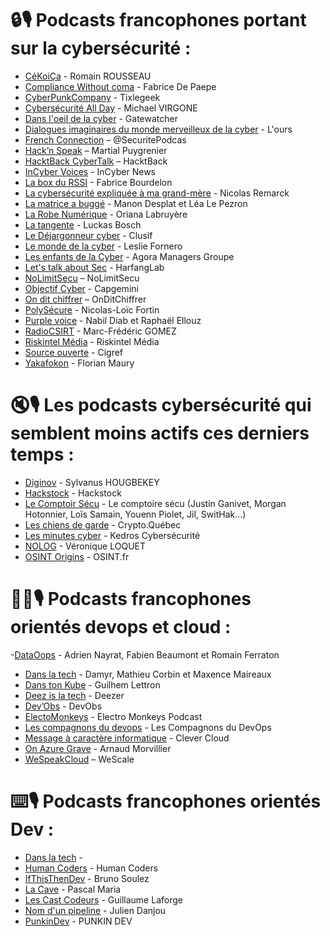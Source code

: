 # 🔒🎙️ Podcasts francophones portant sur la cybersécurité : 
 - [CéKoiÇa](https://podcast.ausha.co/consulia-cekoica) - Romain ROUSSEAU
 - [Compliance Without coma](https://podcast.ausha.co/compliance-without-coma) - Fabrice De Paepe
 - [CyberPunkCompany](https://open.spotify.com/show/6hrcsJTfyJfaIoh4vx14qd) - Tixlegeek
 - [Cybersécurité All Day](https://cybersecuriteallday.fr/) - Michael VIRGONE 
 - [Dans l'oeil de la cyber](https://podcast.ausha.co/dans-l-oeil-de-la-cyber) - Gatewatcher
 - [Dialogues imaginaires du monde merveilleux de la cyber](https://dialogues-imaginaires.net/) - L'ours
 - [French Connection](https://securite.fm/) – @SecuritePodcas
 - [Hack’n Speak](https://anchor.fm/hacknspeak) – Martial Puygrenier
 - [HacktBack CyberTalk](https://podcast.ausha.co/cybertalk) – HacktBack
 - [InCyber Voices](http://incyber.org/article/lancement-du-podcast-incyber-voices/) - InCyber News
 - [La box du RSSI](https://podcast.ausha.co/laboxdurssi) - Fabrice Bourdelon
 - [La cybersécurité expliquée à ma grand-mère](https://smartlink.ausha.co/la-cyber-securite-expliquee-a-ma-grand-mere) - Nicolas Remarck
 - [La matrice a buggé](https://www.deezer.com/fr/show/5699187) - Manon Desplat et Léa Le Pezron
 - [La Robe Numérique](https://www.larobenumerique.com/podcast) - Oriana Labruyère
 - [La tangente](https://open.spotify.com/show/0WBMbK4frOLnBIApsZSw8w) - Luckas Bosch
 - [Le Déjargonneur cyber](https://shows.acast.com/le-dejargonneur-cyber) - Clusif
 - [Le monde de la cyber](https://podcastaddict.com/podcast/le-monde-de-la-cyber/4110724) - Leslie Fornero
 - [Les enfants de la Cyber](https://www.deezer.com/fr/show/1001824361) -  Agora Managers Groupe
 - [Let's talk about Sec](https://podcastaddict.com/podcast/let-s-talk-about-sec/4838402) - HarfangLab
 - [NoLimitSecu](https://www.nolimitsecu.fr/) – NoLimitSecu
 - [Objectif Cyber](https://www.capgemini.com/fr-fr/perspectives/publications/podcast-objectif-tech/objectif-cyber/) - Capgemini
 - [On dit chiffrer](https://feeds.acast.com/public/shows/on-dit-chiffrer) – OnDitChiffrer
 - [PolySécure](https://polysecure.ca/) -  Nicolas-Loïc Fortin
 - [Purple voice](https://www.deezer.com/us/show/1001900081) - Nabil Diab et Raphaël Ellouz
 - [RadioCSIRT](https://www.radiocsirt.org/) - Marc-Frédéric GOMEZ
 - [Riskintel Média](https://podcasts.apple.com/fr/podcast/riskintel-m%C3%A9dia-le-podcast-en-cybers%C3%A9curit%C3%A9/id1710814400) - Riskintel Média
 - [Source ouverte](https://www.deezer.com/fr/show/1001440081) - Cigref
 - [Yakafokon](https://open.spotify.com/show/77AVXD1a6ysbJiua5jDpZr) - Florian Maury

# 🔇🎙️ Les podcasts cybersécurité qui semblent moins actifs ces derniers temps :
 - [Diginov](https://podcasts.apple.com/fr/podcast/diginov/id1731261927) - Sylvanus HOUGBEKEY
 - [Hackstock](https://pocketcasts.com/podcasts/87c3cd50-da1f-0134-ebdd-4114446340cb) - Hackstock
 - [Le Comptoir Sécu](https://www.comptoirsecu.fr/) - Le comptoire sécu (Justin Ganivet, Morgan Hotonnier, Loïs Samain, Youenn Piolet, Jil, SwitHak...)
 - [Les chiens de garde](https://open.spotify.com/show/3mESEykdPUxhkrMWVd3iNl) - Crypto.Québec
 - [Les minutes cyber](https://les-minutes-cyber.lepodcast.fr/) - Kedros Cybersécurité
 - [NOLOG](https://podcastfrance.fr/podcasts/web/no-log/) - Véronique LOQUET
 - [OSINT Origins](https://open.spotify.com/show/4WjF4NReXClnfL0Lsev95p) - OSINT.fr

# 😶‍🌫️🎙️ Podcasts francophones orientés devops et cloud :
 -[DataOops](https://www.deezer.com/fr/show/3362912) - Adrien Nayrat, Fabien Beaumont et Romain Ferraton 
 - [Dans la tech](https://open.spotify.com/show/0GlIJ34eW9qg0yKvHmlFUh) - Damyr, Mathieu Corbin et Maxence Maireaux
 - [Dans ton Kube](https://dtk.p7t.tech/) - Guilhem Lettron
 - [Deez is la tech](https://www.deezer.com/fr/show/5244847) - Deezer
 - [Dev’Obs](https://devobs.p7t.tech/episodes) - DevObs
 - [ElectoMonkeys](https://electro-monkeys.fr/) - Electro Monkeys Podcast
 - [Les compagnons du devops](https://www.youtube.com/c/lescompagnonsdudevops) - Les Compagnons du DevOps
 - [Message à caractère informatique](https://www.clever-cloud.com/fr/podcast/) - Clever Cloud
 - [On Azure Grave](https://shows.acast.com/on-azure-grave-onag) - Arnaud Morvillier
 - [WeSpeakCloud](https://podcastaddict.com/podcast/2664488) – WeScale
   

# ⌨️🎙️ Podcasts francophones orientés Dev :
 - [Dans la tech](https://lnkd.in/egWYQCmc) -
 - [Human Coders](https://open.spotify.com/show/3tLO8LmKVl96cSp7J3INwh) - Human Coders
 - [IfThisThenDev](https://ifttd.io/) - Bruno Soulez
 - [La Cave](https://podcast.ausha.co/lacave) - Pascal Maria
 - [Les Cast Codeurs](https://lescastcodeurs.com/) - Guillaume Laforge
 - [Nom d'un pipeline](https://www.nomdunpipeline.com/) - Julien Danjou
 - [PunkinDev](https://podcast.ausha.co/punkindev) - PUNKIN DEV
